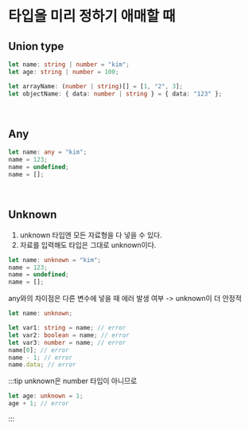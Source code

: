 # 타입을 미리 정하기 애매할 때

## Union type

```ts
let name: string | number = "kim";
let age: string | number = 100;
```

```ts
let arrayName: (number | string)[] = [1, "2", 3];
let objectName: { data: number | string } = { data: "123" };
```

<br />

## Any

```ts
let name: any = "kim";
name = 123;
name = undefined;
name = [];
```

<br />

## Unknown

1. unknown 타입엔 모든 자료형을 다 넣을 수 있다.
2. 자료를 입력해도 타입은 그대로 unknown이다.

```ts
let name: unknown = "kim";
name = 123;
name = undefined;
name = [];
```

any와의 차이점은 다른 변수에 넣을 때 에러 발생 여부 -> unknown이 더 안정적

```ts
let name: unknown;

let var1: string = name; // error
let var2: boolean = name; // error
let var3: number = name; // error
name[0]; // error
name - 1; // error
name.data; // error
```

:::tip
unknown은 number 타입이 아니므로

```ts
let age: unknown = 1;
age + 1; // error
```

:::
